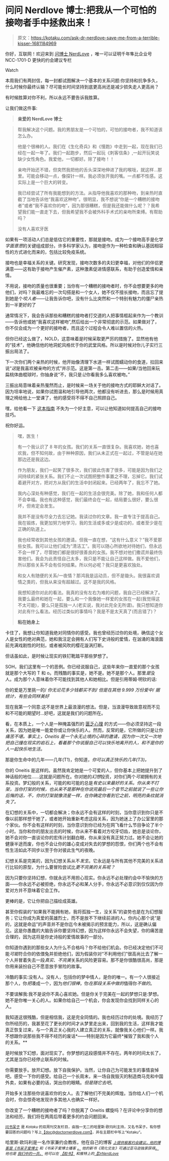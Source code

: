 # 问问 Nerdlove 博士:把我从一个可怕的接吻者手中拯救出来！

> 原文：<https://kotaku.com/ask-dr-nerdlove-save-me-from-a-terrible-kisser-1681184969>

你好，互联网！欢迎来到 [问博士 NerdLove](http://kotaku.com/askdrnerdlove) ，唯一可以证明千年隼比企业号 NCC-1701-D 更快的约会建议专栏

Watch

本周我们有两封信，每一封都试图解决一个基本的关系问题:你坚持和抗争多久，什么时候你最终认输？尽可能长时间坚持到底更高尚还是减少损失走人更高尚？

有时候胜算对你不利，所以永远不要告诉我胜算。

让我们做这件事:

> **亲爱的 NerdLove 博士**

> 帮我解决这个问题。我的男朋友是一个可怕的，可怕的接吻者，我不知道该怎么办。
> 
> 他是个很棒的人。我们在《生化奇兵》和《慢跑》中走到一起，现在我们已经在一起一年了。我们一起跑步，然后一起玩《刺客信条》,一起开玩笑说缺少女性角色。我爱他，一切都好。除了接吻！！
> 
> 亲吻开始还不错，但突然我把他的舌头深深地伸进了我的喉咙，就这样...那里。可能会移动一点，像探针一样。我必须张开我的嘴。一点都不性感。这实际上是一个巨大的转变。
> 
> 我已经尝试了所有我能想到的方法。从指导他我喜欢的那种吻，到亲热时直截了当地告诉他“我喜欢这种吻”。很明显，我不想说“你是一个糟糕的接吻者”或者“我不喜欢你的吻”，因为那很糟糕，但是我还能做什么呢？？我希望我们能一直走下去，但我希望我不会被外科手术式的亲吻所束缚。有帮助吗？
> 
> 没有人喜欢牙医

如果有一项活动人们总是低估它的重要性，那就是接吻。成为一个接吻高手是化学*字面意思*的关键组成部分。许多科学家认为，接吻是作为一种检查和确认基因相容性的方式进化而来的，包括比较免疫系统。

接吻也是幸福关系的关键。研究发现，接吻次数多的夫妇更幸福，对他们的伴侣更满意——这有助于接吻产生催产素，这种激素促进情感联系，有助于创造爱情和亲情。

不用说，接吻的质量也很重要；当你有一个糟糕的接吻者时，你不会想要更多的吻他们，对吗？我最难忘的一次勾搭是和一个女人，她不仅不擅长接吻，而且忘了提到她是个*咬人者*——让我告诉你吧，没有什么比突然和一个特别有魅力的僵尸亲热到一半更好的了

通常情况下，我会告诉那些和糟糕的接吻者打交道的人把事情框起来作为一个教训——告诉他或她“我喜欢这样被吻”,然后给出一个非常彻底的示范。如果做对了，你不仅会成为一个更好的接吻者，而且这个过程会令人难以置信的火热。

但你已经这么做了，NOLD，这意味着是时候采取更严厉的措施了。显然他有他的“技术”，他确信他的地洞蛇风格优于你的武堂风格。所以是时候对你儿子实行三振出局法了。

下一次你们两个亲热的时候，他开始像清理下水道一样试图蠕动你的食道，拉回来说“*这*是我喜欢被亲吻的方式”并示范。这是第一击。第二击——如果/当他回来玩扁桃体曲棍球时，你抽身说“不，我只是*让*你看我多么喜欢被吻。”

三振出局意味着亲热戛然而止，是时候来一场关于他的接吻方式的耶稣大对话了。因为坦率地说，如果你试图温和地引导他两次，他都没有听进去，那么是时候用真理之椅给他上一堂课了，他的感受将不得不自己照顾自己。

嘿，给他看一下 [这本指南](http://www.doctornerdlove.com/2014/04/how-to-be-an-amazing-kisser/) 不失为一个好主意，可以让他知道如何提高自己的接吻技巧。

祝你好运。

> 嘿，医生！
> 
> 有一个我认识了 8 年的女孩。我们的关系一直很复杂。我喜欢她，她也喜欢我，但不知何故，由于种种原因，我们从未正式在一起过，不管是站在她那边还是我这边。
> 
> 作为朋友，我们一起笑了很多次，我们彼此伤害了很多，可能是因为我们之间持续的紧张关系。我们不止一次试图把整件事置之不理，忘掉它。我们试着避开对方，把对方从我们的生活中封闭起来。已经两年了，我忘不了她。
> 
> 我内心深处有种感觉，我们在一起的生活会很完美。除了她，我和任何人都不会幸福。我也有这种感觉，我们最终会在一起，结局要么很好，要么很坏，但肯定会发生。
> 
> 我并不是没有尽全力去忘记她。我读过你的文章。我一直专注于提高自己。我在锻炼，我更加努力地学习，我的生活或多或少是成功的，或者至少是在正确的轨道上。
> 
> 我也经常收到其他女孩的邀请。但我一直在想，“这有什么意义？”我不爱那些女孩。我可以让他们成为“清洁工”。我可以随心所欲地对待她们，但永远不会一样了，尽管她们都是很好很善良的女孩。我不想对他们撒谎并最终伤害他们。我会为此责怪自己太多，我只是不能让自己这样做。我不爱他们，所以那些关系不会有任何结果。所以何必呢？我只是更喜欢独处。
> 
> 和女人有随便的关系/一夜情？那鸿我是运动员，但不是锄头。我很喜欢调情之类的，但我从来没有超越过。这不是我的风格。
> 
> 我想知道你对此的看法。我真的没有左右为难的问题，我自己已经解决了。我要么最终和她在一起，要么和一个我像她一样爱的女孩在一起(我觉得这不太可能)，要么只是孤独一人(老实说，我对此完全无所谓)。我只想知道你对此有什么看法。经历过类似的事情吗？我是不是太天真了(而且错了)？
> 
> **粘在她身上**

卡住了，我想让你知道我绝对同情你的感受。我也曾经历过你的处境，确信这个女人是女性的绝对典范，她和我注定会拥有人们写下史诗般的爱情，在汹涌的海浪面前充满戏剧性的时刻，或者被风吹的樱花漩涡打断。

但话虽如此，是时候让现实的铁钉靴踏平那些梦想了。

SOH，我们这里有一个的恶例。你已经说服自己，这些年来你一直爱的那个女孩就是那个大写的 T 和 o。而残酷的事实是，她不是。她不是那个人。那里*是*没人。成为那个人意味着你不可能找到其他人和她相比。但是引用蒂姆·明钦的话:

你的爱是万里挑一的/
*你无论花多少钱都买不到/*
*但是在其他 9.999 万份爱中/*
*据统计，有些会同样美好*

现在我第一个同意:这不是世界上最浪漫的想法。但是，当浪漫导致故意视而不见和不可能的期望时…好吧，这就是我们的问题所在。

看，在本质上，一个人是一种掩盖强烈的 [匮乏心理](http://www.doctornerdlove.com/2014/01/leveling-up-abundance-mentality/) 的方式——你必须坚持这一段关系，因为她是唯一能爱你或让你快乐的人。然而，反常的是，它所做的只是让你*痛苦不堪。事实上，Oneitis 是一个永无止境的心碎的邀请，因为你一次又一次地把自己撞在现实的岩石上，看着那个你说服自己可以快乐地离开的人，和不是你的人一起快乐地生活。*

那是你生命中的几年——几年(T1)，你知道，*你可以真正快乐的几年(T3)。*

你的 Oneitis 是这样的。虽然我肯定她是一个可爱的人，但你基本上把她提升到了神话般的地位……这就是问题所在。你对她的*幻想*投资，对你们两个*可能*拥有的关系投资。梦幻般的关系，可能的和可能的总是*有史以来最好的关系。你从来不打架，当你打架的时候，也从来不是那种在你说完最后一个音节之前就说了一些让你后悔的话，不，你的打架就像流星一样，在你确定你看到它之前，明亮的条纹就消失了。*

在幻想的关系中，一切都会解决；你永远不会有这样的时刻，当你意识到你只是不像以前那样想干她了，或者她开始重新考虑这段关系，因为她迷上了办公室里的那个家伙。你不会有这样的时刻，当你意识到你已经为在网飞看什么节目争论了半个小时。当你和你的朋友出去的时候，你从来不看着对方咬牙切齿，她总是谈论你，她不会对你一直谈论你的宏伟计划翻白眼，你从来没有真正努力过。她不会让她的健康半途而废，你也不会让你的雄心变成对失去的梦想的怨恨，你们两个也不会有性生活如此不同步以至于你对彼此生气的夜晚。

幻想关系是完美的，因为幻想关系从不*发生*。它永远是与所有其他不完美的关系进行比较的原型，为什么要冒险尝试比*更不完美的关系呢？*

因为只要你坚持幻想，你就永远不用担心现实。你永远不必处理约会中不愉快的方面——你永远不必被拒绝，你永远不必和某人分手，你永远不必意识到仅仅因为你爱对方并不意味着它会工作。

更棒的是，它让你把自己描绘成英雄。

甚至你假装的“如果我不能拥有她，我将孤独一生，没关系”的姿势也是在为幻想服务；它让你成为真爱的英雄烈士，而不是放不下继续前进的人。你内心那个说“是的，这就是命运”的声音并不是你迄今未被揭示的预言能力，所以，这是确认偏见。这是你愚蠢的大脑告诉你要坚持幻想，因为这样你永远不会失望，你的痛苦是合理的，因为这将是你史诗般的爱情故事的一部分。

你知道你遇到的那些女人为什么不合格吗？你不给他们机会。你已经决定他们不可能*可能*符合你的依偎兔并拒绝他们，因为假装你对“不利用他们”很高尚比去了解一个人并冒着失去一段*真实*、*不完美*关系的风险更容易。那不是你很酷很高尚，那是你用来装扮自己不愿意放手冒险的故事。

冷酷的事实:没有人。没有人，包括你的梦中情人，是你的唯一。有一个人很接近那个人，你*把*凑成一个，因为*他们很棒*，你*在那段关系中做的*值得你*不做的*。

不要误解我:我不是说你不真心喜欢她。但是你关于完美在一起的梦想只是:梦想。她不是你唯一关心的人。如果你给自己一个机会，你会发现你会找到同样关心的人。

我知道这很残酷，但是相信我，这是完全同情的。我也经历过你的处境。我经历了你所经历的，我甚至花了更长的时间才从梦里走出来，回到我的生活，这样我才能真正恢复过来，与一个真正关心我的人建立真正的关系，就像我关心他们一样。我不想跟你说那些我不得不经历的废话*——特别是因为它最终*摧毁了我和我个人的关系。**

是时候放下幻想，面对现实了。你梦想的这段感情并不存在。两年的时间太长了，尤其是当你已经停止联系的时候。

你需要放手。放开幻想。放下自我保护。当然，让你自己为可能发生的事情哀悼吧。感受一下你的感受。给自己一个长周末，来一场自我毁灭的制造商马克和中国外卖，如果有必要的话，哭出你的眼睛。*但是随它去吧*。

开始多关注那些你说喜欢你的女人。去了解他们不完美的辉煌。当你给人们一个机会时，你会惊奇地发现许多其他人也确实一样好。

你改变了一个糟糕的接吻者了吗？你脱离了 Oneitis 螺旋吗？在评论中分享你的想法和经历，我们将在两周后带着更多的约会问题回来。

[<small>问书呆子</small>](http://kotaku.com/askdrnerdlove) <small>是 *Kotaku* 的双周刊交友栏目，由独一无二的哈里斯·欧玛利主持，又名书呆子。有你想要回答的问题吗？写上</small>[<small>【doc@doctornerdlove.com】</small>](mailto:doc@doctornerdlove.com)<small>，并在主题栏中写上“Kotaku”。</small>

哈里斯·欧玛利是一名作家兼约会教练，他在自己的博客 [<small>*上提供极客约会建议，他的博客是《书呆子爱博士*</small>](http://www.doctornerdlove.com/) <small>*和《书呆子爱博士播客*</small> [<small>*。*</small>](https://kotaku.com/ask-dr-nerdlove-do-women-have-it-easier-in-dating-1596566465) <small>*他的新书《简化交友》可通过亚马逊独家获得*</small>[<small></small>](http://bit.ly/simplifieddating)*[<small>*。*</small>](http://kotaku.com/ask-dr-nerdlove-is-my-relationship-doomed-1666849587) <small>*他也是*</small> [<small>*我们中的一员*</small>](http://oneofus.net/)[<small>*。*</small>](http://kotaku.com/ask-dr-nerdlove-should-i-pretend-to-be-dumb-in-order-1625185712) <small>*他可以在*</small> [<small>*【脸书】*</small>](http://facebook.com/DrNerdLove) <small>*和推特上的*</small>[<small>*【DrNerdLove*</small>](http://twitter.com/DrNerdLove)*